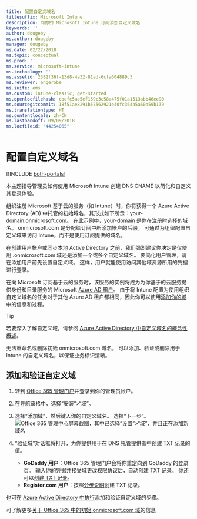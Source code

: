 ```yaml
---
title: 配置自定义域名
titlesuffix: Microsoft Intune
description: 向你的 Microsoft Intune 订阅添加自定义域名
keywords: ''
author: dougeby
ms.author: dougeby
manager: dougeby
ms.date: 02/22/2018
ms.topic: conceptual
ms.prod: ''
ms.service: microsoft-intune
ms.technology: ''
ms.assetid: 2382f36f-13d8-4a32-81ad-6cfa604889c3
ms.reviewer: angerobe
ms.suite: ems
ms.custom: intune-classic; get-started
ms.openlocfilehash: cbefc5ae5ef159c3c58a475f01a1513abb46ee90
ms.sourcegitcommit: 18f51ae8291b57562921e40fc364a5a60a59b139
ms.translationtype: HT
ms.contentlocale: zh-CN
ms.lasthandoff: 09/09/2018
ms.locfileid: "44254065"
---
```

# <a name="configure-a-custom-domain-name"></a>配置自定义域名

[!INCLUDE [both-portals](./includes/note-for-both-portals.md)]

本主题指导管理员如何使用 Microsoft Intune 创建 DNS CNAME 以简化和自定义其登录体验。

组织注册 Microsoft 基于云的服务（如 Intune）时，你将获得一个 Azure Active Directory (AD) 中托管的初始域名，其形式如下所示：your-domain.onmicrosoft.com。 在此示例中，your-domain 是你在注册时选择的域名。 onmicrosoft.com 是分配给订阅中所添加帐户的后缀。 可通过为组织配置自定义域来访问 Intune，而不是使用订阅提供的域名。

在创建用户帐户或同步本地 Active Directory 之前，我们强烈建议你决定是仅使用 .onmicrosoft.com 域还是添加一个或多个自定义域名。 要简化用户管理，请在添加用户前先设置自定义域。 这样，用户就能使用访问其他域资源所用的凭据进行登录。

在向 Microsoft 订阅基于云的服务时，该服务的实例将成为为你基于的云服务提供身份和目录服务的 Microsoft [Azure AD 租户](http://technet.microsoft.com/library/jj573650.aspx#BKMK_WhatIsAnAzureADTenant)。 由于将 Intune 配置为使用组织自定义域名的任务对于其他 Azure AD 租户都相同，因此你可以使用[添加你的域](https://azure.microsoft.com/documentation/articles/active-directory-add-domain/)中的信息和过程。

> [!TIP]
> 若要深入了解自定义域，请参阅 [Azure Active Directory 中自定义域名的概念性概述](https://azure.microsoft.com/documentation/articles/active-directory-add-domain-concepts/)。

无法重命名或删除初始 onmicrosoft.com 域名。 可以添加、验证或删除用于 Intune 的自定义域名，以保证业务标识清晰。

## <a name="to-add-and-verify-your-custom-domain"></a>添加和验证自定义域

1. 转到 [Office 365 管理门户](https://portal.office.com/Admin/Default.aspx)并登录到你的管理员帐户。

2. 在导航窗格中，选择“安装”&gt;“域”。

3. 选择“添加域”，然后键入你的自定义域名。 选择“下一步”。
   ![Office 365 管理中心屏幕截图，其中已选择“设置”>“域”，并且正在添加新域名](./media/domain-custom-add.png)
4. “验证域”对话框将打开，为你提供用于在 DNS 托管提供者中创建 TXT 记录的值。
    - **GoDaddy 用户**：Office 365 管理门户会将你重定向到 GoDaddy 的登录页。 输入你的凭据并接受域更改权限协议后，自动创建 TXT 记录。 你还可以[创建 TXT 记录](https://support.office.com/article/Create-DNS-records-at-GoDaddy-for-Office-365-f40a9185-b6d5-4a80-bb31-aa3bb0cab48a)。
    - **Register.com 用户**：按照[分步说明](https://support.office.com/article/Create-DNS-records-at-Register-com-for-Office-365-55bd8c38-3316-48ae-a368-4959b2c1684e#BKMK_verify)创建 TXT 记录。

也可在 [Azure Active Directory 中执行](https://azure.microsoft.com/documentation/articles/active-directory-add-domain/)添加和验证自定义域的步骤。

可了解更多[关于 Office 365 中的初始 onmicrosoft.com 域](https://support.office.com/article/About-your-initial-onmicrosoft-com-domain-in-Office-365-B9FC3018-8844-43F3-8DB1-1B3A8E9CFD5A)的信息
